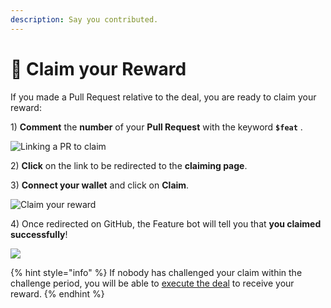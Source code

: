 ```yaml
---
description: Say you contributed.
---
```


# 🙋 Claim your Reward

If you made a Pull Request relative to the deal, you are ready to claim your reward:

1\) **Comment** the **number** of your **Pull Request** with the keyword **`$feat`** .

![Linking a PR to claim](../.gitbook/assets/claim\_command.png)

2\) **Click** on the link to be redirected to the **claiming page**.

3\) **Connect your wallet** and click on **Claim**.

![Claim your reward](../.gitbook/assets/web3\_claim.png)

4\) Once redirected on GitHub, the Feature bot will tell you that **you claimed successfully**!

![](../.gitbook/assets/successful\_claim.png)

{% hint style="info" %}
If nobody has challenged your claim within the challenge period, you will be able to [execute the deal](execute-a-deal.md) to receive your reward.
{% endhint %}
